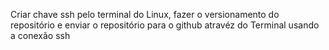 Criar chave ssh pelo terminal do Linux, fazer o versionamento do repositório e enviar o repositório para o github atravéz do Terminal usando a conexão ssh
